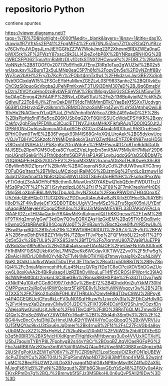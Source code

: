# repositorio Python
 contiene apuntes



https://viewer.diagrams.net/?tags=%7B%7D&highlight=0000ff&edit=_blank&layers=1&nav=1&title=das10.drawio#R7V1tk5s2EP41%2FpgMIF4%2Fxr67tjNJ5iZpm7ZfOpzR2aQYuYBzvv76ClvYoJVtDgsJLrnJtEYGGfbZZ7W7WokJmq22P2XhevmBRDiZWEa0naCbiWX5rk%2F%2FWzY87xsc29k3LLI42jeZx4bP8X%2BYNRqsdRNHOG%2BcWBCSFPG62TgnaYrnRaMtzDLy1DztkSTNX12HCwwaPs%2FDBLZ%2BiaNiyVpNNzh%2B8TOOF0v2077l7b9YhdXJ7EnyZRiRp1oTup2gWUZIsf%2B02s5wUsquksv%2BursT3x5uLMNp0eaC5P7h6fd%2FozvDtv5e%2FDyNZnff8BvWy7cw2bAH%2FryZb7KcPn%2FObrt4rmTxtIwL%2FHkdzsvjJwr3BE2XxSqhRyb9GCbxIqWf5%2FSGcEYbHuMkmZGEZLvL0SP9833anhcZ%2BQfXvkEuChC9zSl8puoGcVbgba2JPeNPmKxwkT3TU9i3DhM307eD%2BJ9q6BmsbVkDzmZtIVOYxaHno0zpBybWF4jYAiK%2Bx1lMojgvQijjjGzSCEeVSLM5owTlA5qOAgCEmgg42hFAAIFP%2BNvLxD8a6TtuU%2Fq2r136BpAyjqiNZYckK5ZkQdIwuT22To84lJI%2FnvOekDWT91dcFM8MnnBTkCYaeBsXf5SXv7Ucdvgn6638fLOtHzyzg5Pyz8kmm%2BMzD2mzoSnMFrg4ZwyYLpYSOAtnhpOwiL81RyHp2NiAGberdYLpQPUaLZPvN7mhnRqWr5ca7ZlBhZ491y4qD%2F%2Bs%2BisPjpftjq5nlFl5e5coZQ6KUSb0qGZ0rF8QiHSSUCcWdyEPSYtKR%2BxevCakfcy2ghFSw1PFDWuc3ICucIETTNVZJjsksMHkXFikfaRAJpTQ0OlQ50Jt2JDPBjRONsCw5Ias4nmcxAOjAxdSOEg3G0zot34kq4cMD0tuvL95SGrpE5wDBPfrIC0wn0TwfE%2B36Fwguk93M4lS68Gr4xXQtLUroAek%2BG5dykwUcerVQJvTQIHVC5SKzofcjYtNMjDm8gkoV3soYQZwtNiscEYFZ0R4N97vsoHD5jIv18OxvhDNAHJd7zPb8zgKo2GrpWdoFx%2FMFPwar4fGZo8Tm6ddbDaUkMJISEEu2RpnPGM5OoExa8CYuoEZVpLfgoEm3mX5AV75MlyXH7MljaY29D6mpUGnd1Gak6r1%2Fth0bdofm5GDPVHaP3A9FLpybJgdcGGYaOS0BDbM7c2GQS94iPErH4S52l0OZEFV%2FloqM33MVzljxanuAObSoTHJ8Xwek3SsBSOByWm59iDZ1prsrY%2BkrWc%2BXCtopnsNStXzCd%2FdUW0wuXYG3mg7OFuDGp1taxz%2B7MlpLuMCziogHRaiMC6%2BJzmGg%2FvrdLc8zmuwHd3ulq01ZGwfmaifOrNbRzQDo5jWWLOD0TSbiFpDgHRYiEK%2FsohxitPvxWpyFTiOdqtZ3cAAOHYoP5Bethm0JMuwUm3OYAKEwQ1obQEdmPWDU1TrzUMSz8PsO7F%2F%2FHSryhzdlzdL86%2FtH7%2F89%2F7mK1reoNvf4r8EK2Mg59LoXbnEiB6lJMVNsTbpJp0JlyvNZSs4u%2FSexPRWDrhZHG4OnxXZU5ZddcQEdHQoOT1UGQXNjvZPDDragXt4nu54w8ziNXifxE01HocSkJfiAYBFjlI8oD%2F4KvBwjeCtFXSDBOTjDbUUgVV3rwMSz3%2Fru5IgoX05nlJUYEnfuAaqqiRMNeyeHVCoguOfHA0ou%2BUJ3rMGwMrEV8FL33D7AKjsVjFAcLp3lAAFfD2zxTHI74aQadigY6X4wMrKgRalgopylQtThKKDgeswl%2FTwM%2BlIlF9TKrlq2nnsVgGwF3kdQw7Q0wEQRXZAsHjzGkiEM%2Bq95TKrBQq9jwIck0wnoO5zbRBAstB31I4CguWJg0T%2FnB3un%2BxctQxye0IfuYrRl5twUIu%2Brwl9agx6Ql%2B15Zeb21Br%2BW1V6HORlOU1%2FX9Z7r%2FyYd%2BFWA%2B6moDbhENKBZZYMiy5NJTZBpvTFJvPbp%2FQFMrb8Ll22ro8IT%2F9Oz5n53x%2Bb7UL9%2FXS853m%2BfTD%2Fo7lqrmnU807lZVa8jfUuE7P9dVBnb3vej18Po8fvp%2ByGS4h4qksmxFDApNJOF%2FjeUwFNrhVkSA3qnKFh1h8MKF0jSN2UkbKk9leL7MNZbeKk6WCdavXIKTWVZZvv0%2F5tFw5g%2BvAicHWDrIJOlMMOYyNb7cFTvN4MkOTKYKjjd7tmwyjxaig1KxZcuNLbWYNqKLXOdkLlJofkvtWaskT50oTPvL3ET1lx1w%2BsoGzp50hB8rTN%2BRyZ8qlQt4%2Fc3mjaMpirmcphlHufLq45NzrzQVRg7fDpTC8oCPcjiXOVShDGwZUoxw6L8qxKyAA2b4BkRuiaag4UzRZBhDvWouLuF14fFt5CROSHPWpr4c39IAOBsfWNPeMt0btz2rqkmLSC3beGBn%2Bmsx893HXP4e%2Fq3iOTLDvx7jwNxXNkfP4u10XxFCGn8Of9977xh9Gy%2BmE7Z%2B4DhdxKniZiuYkkM730IhlCMPPgwzr2xjRp0yj4RWfQolqrz5FkiPBE8v1L1klqYuWNWxgcyr3w%2B%2Fk0TXX5%2FK7SKp2XuSGkF0HL8VTHRbUp7OmvfeR8dTOwC9WJ%2BPsyKg4P4GGEQ6LletCFqs8kLcFV3uN01SqfHhzwYs1zjyrcXy3fa%2FDhCsHdlvRG%2Fvtl4nwzXaD2swavCMw0O1J2DC%2FIX139R4ECaY6Xf2ShJmCOzxfDnx7dejsqNwGUixIUcjtJvRnp%2Fk6TBvCdP%2FdlO%2BRnT6QLMLZmwdSFGQ1Qe%2FoSeZ6WwYZtIWOMYcT6adF%2Bf%2Bd4dh3Sm9y3%2B%2F%2BG4l4ycBncCvfql3lhjiZeHmxUMuR2tY0W4X4YoCuoQboqO%2BxWVRVIJu0J15fMQYac9kxU3tSxu6nJqDmer%2Bk4rnu8%2Ff4%2FsC27FcVGb4a9ovyUb0M2czXZ2%2BxHgHzLZ752kuNbclZIXnM7%2FVtiW25r2hbltfDfVEeSDb3q5h0BIR3%2BXSfylcHiXdKgnmTHgjfdkvMHtbwnas3u0x4VVUxXCTXeYLU5bJ7qguInTYBYP8L7FpphvgB2s44yY8Cr%2BOxqBZJtqVlOasRGFqPG%2Fhc7akRB6YArzK0sm3mRVtYaVjfttA9sQ74aufHUVwe5MC0B8XxnQlgpzq942ljUShTgPoKUtZEWTeP08V7%2FFjCZR9bPjE1LpsI5cpjslOlZRxFON1pUBEW4cPuZ0tdYCu%2B6T04U%2FqPSmdWapND72lGj83jMf1Xnp4VM5LS2wzjnfLgMC%2BecF5U2Wf2JilLDoX51yxagpfN2gIG8xNP8hgMsyIfKZ4ffuDZaX5LMJegFk6YlzB%2FwNl%2B8zgud%2BFb8G3kavGEqYsSz48%2F8Oy0a4AtyEKrxRPmDn7g%2BQJ%2Bmrwb5fSFJz3MSBkoHL0n6uQvP5AIl2f8Dw%3D%3D
